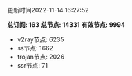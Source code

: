 更新时间2022-11-14 16:27:52

**总订阅: 163**
**总节点: 14331**
**有效节点: 9994**
- v2ray节点: 6235
- ss节点: 1662
- trojan节点: 2026
- ssr节点: 71
